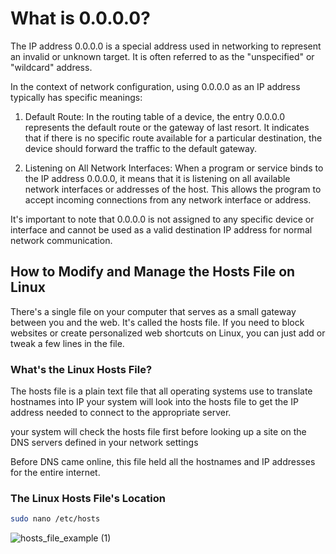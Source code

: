 # What is 0.0.0.0?

The IP address 0.0.0.0 is a special address used in networking to represent an invalid or unknown target. It is often referred to as the "unspecified" or "wildcard" address.

In the context of network configuration, using 0.0.0.0 as an IP address typically has specific meanings:

1. Default Route: In the routing table of a device, the entry 0.0.0.0 represents the default route or the gateway of last resort. It indicates that if there is no specific route available for a particular destination, the device should forward the traffic to the default gateway.

2. Listening on All Network Interfaces: When a program or service binds to the IP address 0.0.0.0, it means that it is listening on all available network interfaces or addresses of the host. This allows the program to accept incoming connections from any network interface or address.

It's important to note that 0.0.0.0 is not assigned to any specific device or interface and cannot be used as a valid destination IP address for normal network communication.

## How to Modify and Manage the Hosts File on Linux

There's a single file on your computer that serves as a small gateway between you and the web. It's called the hosts file. If you need to block websites or create personalized web shortcuts on Linux, you can just add or tweak a few lines in the file.

### What's the Linux Hosts File?

The hosts file is a plain text file that all operating systems use to translate hostnames into IP your system will look into the hosts file to get the IP address needed to connect to the appropriate server.

your system will check the hosts file first before looking up a site on the DNS servers defined in your network settings

Before DNS came online, this file held all the hostnames and IP addresses for the entire internet. 

### The Linux Hosts File's Location
```bash
sudo nano /etc/hosts
```
![hosts_file_example (1)](https://github.com/IbrahimMhSaeed/alx-system_engineering-devops/assets/96060166/2f1a444c-7d51-4671-8b62-48fa3d71ec2e)
